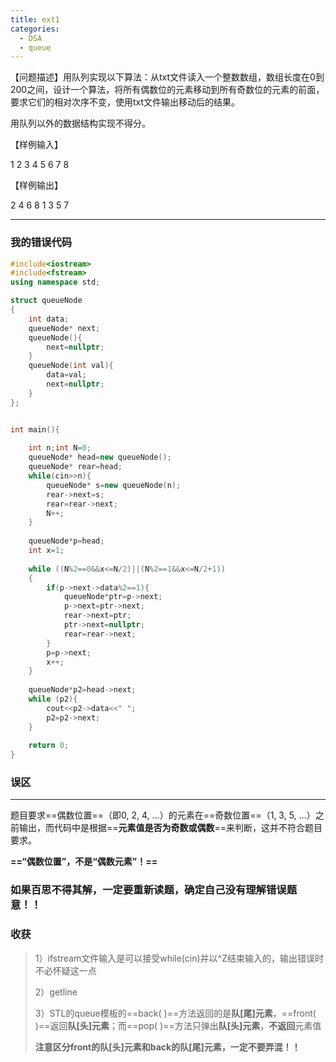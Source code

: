 ```yaml
---
title: ext1
categories:
  - DSA
  - queue
---
```

【问题描述】用队列实现以下算法：从txt文件读入一个整数数组，数组长度在0到200之间，设计一个算法，将所有偶数位的元素移动到所有奇数位的元素的前面，要求它们的相对次序不变，使用txt文件输出移动后的结果。

用队列以外的数据结构实现不得分。

【样例输入】

1 2 3 4 5 6 7 8

【样例输出】

2 4 6 8 1 3 5 7

---
### 我的错误代码

```cpp
#include<iostream>
#include<fstream>
using namespace std;

struct queueNode
{
    int data;
    queueNode* next;
    queueNode(){
        next=nullptr;
    }
    queueNode(int val){
        data=val;
        next=nullptr;
    }
};


int main(){
    
    int n;int N=0;
    queueNode* head=new queueNode();
    queueNode* rear=head;
    while(cin>>n){
        queueNode* s=new queueNode(n);
        rear->next=s;
        rear=rear->next;
        N++;
    }
	
    queueNode*p=head;
    int x=1;
    
    while ((N%2==0&&x<=N/2)||(N%2==1&&x<=N/2+1))
    {
        if(p->next->data%2==1){
            queueNode*ptr=p->next;
            p->next=ptr->next;
            rear->next=ptr;
            ptr->next=nullptr;
            rear=rear->next;
        }
        p=p->next;
        x++;
    }
    
    queueNode*p2=head->next;
    while (p2){
        cout<<p2->data<<" ";
        p2=p2->next;
    }
    
    return 0;
}
```


### 误区
---
题目要求==偶数位置==（即0, 2, 4, ...）的元素在==奇数位置==（1, 3, 5, ...）之前输出，而代码中是根据==**元素值是否为奇数或偶数**==来判断，这并不符合题目要求。

**==“偶数位置”，不是“偶数元素”！==**

### 如果百思不得其解，一定要重新读题，确定自己没有理解错误题意！！


### 收获

> 1）ifstream文件输入是可以接受while(cin)并以\^Z结束输入的，输出错误时不必怀疑这一点
> 
> 2）getline
> 
> 3）STL的queue模板的==back( )==方法返回的是**队[尾]元素**，==front( )==返回**队[头]元素**；而==pop( )==方法只弹出**队[头]元素**，**不返回**元素值
> 
> **注意区分front的队[头]元素和back的队[尾]元素，一定不要弄混！！**

